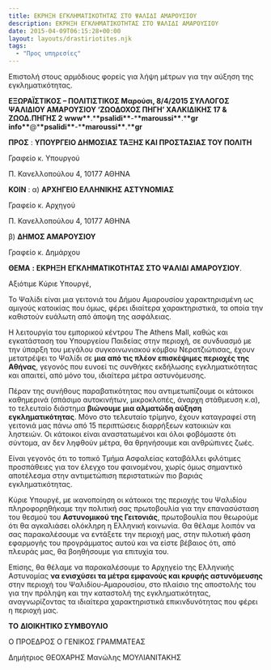 ```yaml
---
title: ΕΚΡΗΞΗ ΕΓΚΛΗΜΑΤΙΚΟΤΗΤΑΣ ΣΤΟ ΨΑΛΙΔΙ ΑΜΑΡΟΥΣΙΟΥ
description: ΕΚΡΗΞΗ ΕΓΚΛΗΜΑΤΙΚΟΤΗΤΑΣ ΣΤΟ ΨΑΛΙΔΙ ΑΜΑΡΟΥΣΙΟΥ
date: 2015-04-09T06:15:28+00:00
layout: layouts/drastiriotites.njk
tags:
  - "Προς υπηρεσίες"
---
```


Επιστολή στους αρμόδιους φορείς για λήψη μέτρων για την αύξηση της εγκληματικότητας.

<!-- excerpt -->

**ΕΞΩΡΑΪΣΤΙΚΟΣ – ΠΟΛΙΤΙΣΤΙΚΟΣ Μαρούσι, 8/4/2015 ΣΥΛΛΟΓΟΣ ΨΑΛΙΔΙΟΥ ΑΜΑΡΟΥΣΙΟΥ ‘ΖΩΟΔΟΧΟΣ ΠΗΓΗ’ ΧΑΛΚΙΔΙΚΗΣ 17 &amp; ΖΩΟΔ.ΠΗΓΗΣ 2** **www\*\***.\***\*psalidi\*\***-\***\*maroussi\*\***.\***\*gr** **info\*\***@\***\*psalidi\*\***-\***\*maroussi\*\***.\***\*gr**

**ΠΡΟΣ** : **ΥΠΟΥΡΓΕΙΟ ΔΗΜΟΣΙΑΣ ΤΑΞΗΣ ΚΑΙ ΠΡΟΣΤΑΣΙΑΣ ΤΟΥ ΠΟΛΙΤΗ**

Γραφείο κ. Υπουργού

Π. Κανελλοπούλου 4, 10177 ΑΘΗΝΑ

**ΚΟΙΝ** : α) **ΑΡΧΗΓΕΙΟ ΕΛΛΗΝΙΚΗΣ ΑΣΤΥΝΟΜΙΑΣ**

Γραφείο κ. Αρχηγού

Π. Κανελλοπούλου 4, 10177 ΑΘΗΝΑ

β) **ΔΗΜΟΣ ΑΜΑΡΟΥΣΙΟΥ**

Γραφείο κ. Δημάρχου

**ΘΕΜΑ** **:** **ΕΚΡΗΞΗ** **ΕΓΚΛΗΜΑΤΙΚΟΤΗΤΑΣ ΣΤΟ ΨΑΛΙΔΙ ΑΜΑΡΟΥΣΙΟΥ**.

Αξιότιμε Κύριε Υπουργέ,

Το Ψαλίδι είναι μια γειτονιά του Δήμου Αμαρουσίου χαρακτηρισμένη ως αμιγούς κατοικίας που όμως, φέρει ιδιαίτερα χαρακτηριστικά, τα οποία την καθιστούν ευάλωτη από άποψη της ασφάλειας.

Η λειτουργία του εμπορικού κέντρου The Athens Mall, καθώς και εγκατάσταση του Υπουργείου Παιδείας στην περιοχή, σε συνδυασμό με την ύπαρξη του μεγάλου συγκοινωνιακού κόμβου Νερατζιώτισας, έχουν μετατρέψει το Ψαλίδι σε **μια από τις πλέον επισκέψιμες περιοχές της Αθήνας**, γεγονός που ευνοεί τις συνθήκες εκδήλωσης εγκληματικότητας και απαιτεί, από μόνο του, ιδιαίτερα μέτρα αστυνόμευσης.

Πέραν της συνήθους παραβατικότητας που αντιμετωπίζουμε οι κάτοικοι καθημερινά (σπάσιμο αυτοκινήτων, μικροκλοπές, άναρχη στάθμευση κ.α), το τελευταίο διάστημα **βιώνουμε μια αλματώδη αύξηση εγκληματικότητας**. Μόνο στο τελευταίο τρίμηνο, έχουν καταγραφεί στη γειτονιά μας πάνω από 15 περιπτώσεις διαρρήξεων κατοικιών και ληστειών. Οι κάτοικοι είναι αναστατωμένοι και όλοι φοβόμαστε ότι σύντομα, αν δεν ληφθούν μέτρα, θα θρηνήσουμε και ανθρώπινες ζωές.

Είναι γεγονός ότι το τοπικό Τμήμα Ασφαλείας καταβάλλει φιλότιμες προσπάθειες για τον έλεγχο του φαινομένου, χωρίς όμως σημαντικό αποτέλεσμα στην αντιμετώπιση περιστατικών πιο βαριάς εγκληματικότητας.

Κύριε Υπουργέ, με ικανοποίηση οι κάτοικοι της περιοχής του Ψαλιδίου πληροφορηθήκαμε την πολιτική σας πρωτοβουλία για την επανασύσταση του θεσμού του **Αστυνομικού της Γειτονιάς**, πρωτοβουλία που θεωρούμε ότι θα αγκαλιάσει ολόκληρη η Ελληνική κοινωνία. Θα θέλαμε λοιπόν να σας παρακαλέσουμε να εντάξετε την περιοχή μας, στην πιλοτική φάση εφαρμογής του προγράμματος αυτού και να είστε βέβαιος ότι, από πλευράς μας, θα βοηθήσουμε για επιτυχία του.

Επίσης, θα θέλαμε να παρακαλέσουμε το Αρχηγείο της Ελληνικής Αστυνομίας **να ενισχύσει τα μέτρα εμφανούς και κρυφής αστυνόμευσης** στην περιοχή του Ψαλιδίου-Αμαρουσίου, στο πλαίσιο της αποστολής του για την πρόληψη και την καταστολή της εγκληματικότητας, αναγνωρίζοντας τα ιδιαίτερα χαρακτηριστικά επικινδυνότητας που φέρει η περιοχή μας.

**TO** **ΔΙΟΙΚΗΤΙΚΟ ΣΥΜΒΟΥΛΙΟ**

Ο ΠΡΟΕΔΡΟΣ Ο ΓΕΝΙΚΟΣ ΓΡΑΜΜΑΤΕΑΣ

Δημήτριος ΘΕΟΧΑΡΗΣ Μανώλης ΜΟΥΛΙΑΝΙΤΑΚΗΣ
